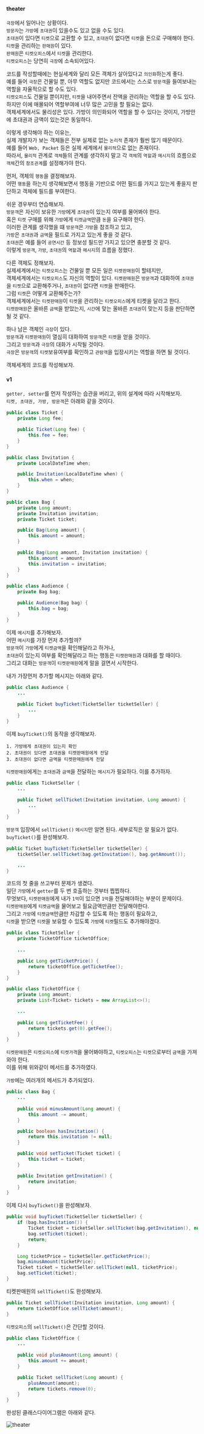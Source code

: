 #### theater
`극장`에서 일어나는 상황이다.  
`방문자`는 `가방`에 `초대권`이 있을수도 있고 없을 수도 있다.  
`초대권`이 있다면 `티켓`으로 교환할 수 있고, `초대권`이 없다면 `티켓`을 돈으로 구매해야 한다.  
`티켓`을 관리하는 `판매원`이 있다.  
`판매원`은 `티켓오피스`에서 `티켓`을 관리한다.  
`티켓오피스`는 당연히 `극장`에 소속되어있다.  

코드를 작성할때에는 현실세계와 달리 모든 객체가 살아있다고 `의인화`하는게 좋다.  
예를 들어 `극장`은 건물일 뿐, 아무 역할도 없지만 코드에서는 스스로 `방문객`을 들여보내는 역할을 자율적으로 할 수도 있다.  
`티켓오피스`도 건물일 뿐이지만, `티켓`을 내어주면서 잔액을 관리하는 역할을 할 수도 있다.  
하지만 이에 매몰되어 역할부여에 너무 많은 고민을 할 필요는 없다.  
객체세계에서도 물리성은 있다. 가방이 의인화되어 역할을 할 수 있다는 것이지, 가방안에 초대권과 금액이 있는것은 동일하다.  

이렇게 생각해야 하는 이유는,  
실제 개발자가 보는 객체들은 전부 실제로 없는 `논리적` 존재가 훨씬 많기 때문이다.  
예를 들어 `Web, Packet` 등은 실제 세계에서 `물리적`으로 없는 존재이다.  
따라서, `물리적` 관계로 `객체`들의 관계를 생각하지 말고 각 `객체`의 `역할`과 `메시지`의 흐름으로 `객체`간의 `참조관계`를 설정해가야 한다.

먼저, 객체의 `행동`을 결정해보자.  
어떤 `행동`을 하는지 생각해보면서 행동을 기반으로 어떤 필드를 가지고 있는게 좋을지 판단하고 객체에 필드를 부여한다.

쉬운 경우부터 연습해보자.  
`방문객`은 자신이 보유한 `가방`에게 `초대권`이 있는지 여부를 물어봐야 한다.  
혹은 `티켓` 구매를 위해 `가방`에게 `티켓금액`만큼 `돈`을 요구해야 한다.  
이러한 관계를 생각했을 떄 `방문객`은 `가방`을 참조하고 있고,  
`가방`은 `초대권`과 `금액`을 필드로 가지고 있는게 좋을 것 같다.   
`초대권`은 예를 들어 `공연시간` 등 정보성 필드만 가지고 있으면 충분할 것 같다.  
이렇게 `방문객`, `가방`, `초대권`의 `역할`과 `메시지`의 흐름을 정했다.  

다른 객체도 정해보자.  
실제세계에서는 `티켓오피스`는 건물일 뿐 모든 일은 `티켓판매원`이 할테지만,  
객체세계에서는 `티켓오피스`도 자신의 역할이 있다.
`티켓판매원`은 `방문객`과 대화하여 `초대권`을 `티켓`으로 교환해주거나, `초대권`이 없다면 `티켓`을 판매한다.  
그럼 `티켓`은 어떻게 교환해주는가?  
객체세계에서는 `티켓판매원`이 `티켓`을 관리하는 `티켓오피스`에게 티켓을 달라고 한다.  
`티켓판매원`은 올바른 `금액`을 받았는지, `시간`에 맞는 올바른 `초대권`이 맞는지 등을 판단하면 될 것 같다.  

하나 남은 객체인 `극장`이 있다.  
`방문객`과 `티켓판매원`이 열심히 대화하여 `방문객`은 `티켓`을 얻을 것이다.  
그리고 `방문객`과 `극장`의 대화가 시작될 것이다.  
`극장`은 `방문객`의 `티켓`보유여부를 확인하고 `관람객`을 입장시키는 역할을 하면 될 것이다.  

객체세계의 코드를 작성해보자.



#### v1
`getter, setter`를 먼저 작성하는 습관을 버리고, 위의 설계에 따라 시작해보자.  
`티켓, 초대권, 가방, 방문객`은 아래와 같을 것이다.

~~~java
public class Ticket {
	private Long fee;

	public Ticket(Long fee) {
		this.fee = fee;
	}
}
~~~
~~~java
public class Invitation {
	private LocalDateTime when;

	public Invitation(LocalDateTime when) {
		this.when = when;
	}
}
~~~
~~~java
public class Bag {
	private Long amount;
	private Invitation invitation;
	private Ticket ticket;

	public Bag(Long amount) {
		this.amount = amount;
	}

	public Bag(Long amount, Invitation invitation) {
		this.amount = amount;
		this.invitation = invitation;
	}
}
~~~
~~~java
public class Audience {
	private Bag bag;

	public Audience(Bag bag) {
		this.bag = bag;
	}
}
~~~

이제 `메시지`를 추가해보자.  
어떤 `메시지`를 가장 먼저 추가할까?  
`방문객`이 `가방`에게 `티켓금액`을 확인해달라고 하거나,   
`초대권`이 있는지 여부를 확인해달라고 하는 행동은 `티켓판매원`과 대화를 할 때이다.  
그리고 대화는 `방문객`이 `티켓판매원`에게 말을 걸면서 시작한다.  

내가 가장먼저 추가할 메시지는 아래와 같다.  

~~~java
public class Audience {
    ...
	
	public Ticket buyTicket(TicketSeller ticketSeller) {
		...
	}
}
~~~

이제 `buyTicket()`의 동작을 생각해보자.    

~~~
1. 가방에게 초대권이 있는지 확인
2. 초대권이 있다면 초대권을 티켓판매원에게 전달
3. 초대권이 없다면 금액을 티켓판매원에게 전달
~~~

`티켓판매원`에게는 `초대권`과 `금액`을 전달하는 `메시지`가 필요하다. 이를 추가하자.  
~~~java
public class TicketSeller {
    ...
    
	public Ticket sellTicket(Invitation invitation, Long amount) {
		...
	}
}
~~~

`방문객` 입장에서 `sellTicket()` `메시지`만 알면 된다. 세부로직은 알 필요가 없다.  
`buyTicket()`를 완성해보자.  

~~~java
public Ticket buyTicket(TicketSeller ticketSeller) {
    ticketSeller.sellTicket(bag.getInvitation(), bag.getAmount());

    ...
}
~~~

코드의 첫 줄을 쓰고부터 문제가 생겼다.  
일단 `가방`에서 `getter`를 두 번 호출하는 것부터 찝찝하다.  
무엇보다, `티켓판매원`에게 내가 `1억`이 있으면 `1억`을 전달해야하는 부분이 문제이다.  
`티켓판매원`에게 `티켓금액`을 물어보고 필요금액만큼만 전달해야한다.  
그리고 `가방`에 `티켓금액`만큼만 차감할 수 있도록 하는 행동이 필요하고,  
`티켓`을 받으면 `티켓`을 보유할 수 있도록 `가방`에 `티켓`필드도 추가해야겠다.

~~~java
public class TicketSeller {
	private TicketOffice ticketOffice;
	
    ...

	public Long getTicketPrice() {
		return ticketOffice.getTicketFee();
	}
}
~~~

~~~java
public class TicketOffice {
	private Long amount;
	private List<Ticket> tickets = new ArrayList<>();

    ...
    
	public Long getTicketFee() {
		return tickets.get(0).getFee();
	}
}
~~~

`티켓판매원`은 `티켓오피스`에 `티켓가격`을 물어봐야하고, `티켓오피스`는 `티켓`으로부터 `금액`을 가져와야 한다.  
이를 위해 위와같이 메서드를 추가하였다.

`가방`에는 여러개의 메서드가 추가되었다.
~~~java
public class Bag {
    ...
    
	public void minusAmount(Long amount) {
		this.amount -= amount;
	}

	public boolean hasInvitation() {
		return this.invitation != null;
	}

	public void setTicket(Ticket ticket) {
		this.ticket = ticket;
	}

	public Invitation getInvitation() {
		return invitation;
	}
}
~~~

이제 다시 `buyTicket()`을 완성해보자.

~~~java
public void buyTicket(TicketSeller ticketSeller) {
    if (bag.hasInvitation()) {
        Ticket ticket = ticketSeller.sellTicket(bag.getInvitation(), null);
        bag.setTicket(ticket);
        return;
    }

    Long ticketPrice = ticketSeller.getTicketPrice();
    bag.minusAmount(ticketPrice);
    Ticket ticket = ticketSeller.sellTicket(null, ticketPrice);
    bag.setTicket(ticket);
}
~~~

티켓판매원의 `sellTicket()`도 완성해보자.

~~~java
public Ticket sellTicket(Invitation invitation, Long amount) {
    return ticketOffice.sellTicket(amount);
}
~~~

`티켓오피스`의 `sellTicket()`은 간단할 것이다.

~~~java
public class TicketOffice {
    ...
    
	public void plusAmount(Long amount) {
		this.amount += amount;
	}

	public Ticket sellTicket(Long amount) {
		plusAmount(amount);
		return tickets.remove(0);
	}
}
~~~

완성된 클래스다이어그램은 아래와 같다.

![theater](img/theater.png)